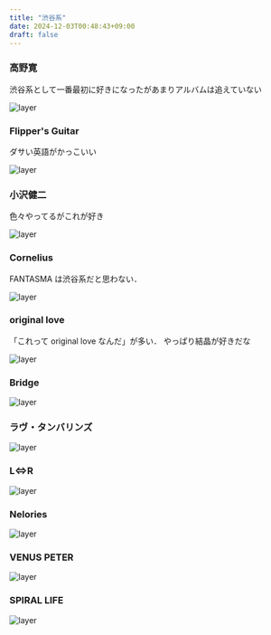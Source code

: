 ```yaml
---
title: "渋谷系"
date: 2024-12-03T00:48:43+09:00
draft: false
---
```


### 高野寛

渋谷系として一番最初に好きになったがあまりアルバムは追えていない

![layer](https://m.media-amazon.com/images/I/51GQ51E78oL._UX358_FMwebp_QL85_.jpg)

### Flipper's Guitar

ダサい英語がかっこいい

![layer](https://m.media-amazon.com/images/I/613sH4aq0KL._UX358_FMwebp_QL85_.jpg)

### 小沢健二

色々やってるがこれが好き

![layer](https://m.media-amazon.com/images/I/41Pt+cWMIGL._UX358_FMwebp_QL85_.jpg)

### Cornelius

FANTASMA は渋谷系だと思わない．

![layer](https://m.media-amazon.com/images/I/41NNkVYojrL._UX358_FMwebp_QL85_.jpg)

### original love

「これって original love なんだ」が多い．
やっぱり結晶が好きだな

![layer](https://m.media-amazon.com/images/I/51xb1QfA4VL._UX358_FMwebp_QL85_.jpg)

### Bridge

![layer](https://is1-ssl.mzstatic.com/image/thumb/Music125/v4/57/d5/c1/57d5c1b1-ed6d-7170-e650-f849c27e77d7/mzi.uvnlmpvg.jpg/296x296bf.webp)

### ラヴ・タンバリンズ

![layer](https://is1-ssl.mzstatic.com/image/thumb/Music/y2005/m07/d19/h04/s05.gpzolniu.jpg/296x296bf.webp)

### L⇔R

![layer](https://is1-ssl.mzstatic.com/image/thumb/Music124/v4/71/c7/7c/71c77c56-e68f-ed09-3306-edd5f2cfb09b/PCCA_50206_itunes.png/296x296bf.webp)

### Nelories

![layer](https://is1-ssl.mzstatic.com/image/thumb/Music4/v4/a7/bf/14/a7bf1470-bbe3-a09a-e312-bdc3bbd510e4/00094631306358.jpg/296x296bb.webp)

### VENUS PETER

![layer](https://is1-ssl.mzstatic.com/image/thumb/Music/f4/70/e9/mzi.thxayxxd.jpg/296x296bf.webp)

### SPIRAL LIFE

![layer](https://is1-ssl.mzstatic.com/image/thumb/Music116/v4/7b/1d/81/7b1d81a8-b81a-550b-6e2a-32b8e181389e/4580789512520.png/296x296bb.webp)
